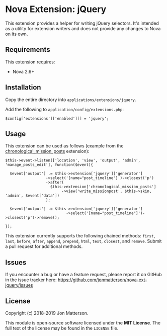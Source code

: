 # Nova Extension: jQuery

This extension provides a helper for writing jQuery selectors. It's intended as a utility for extension writers and does not provide any changes to Nova on its own.

## Requirements

This extension requires:

- Nova 2.6+

## Installation

Copy the entire directory into `applications/extensions/jquery`.

Add the following to `application/config/extensions.php`:

```
$config['extensions']['enabled'][] = 'jquery';
```

## Usage

This extension can be used as follows (example from the [chronological_mission_posts](https://github.com/jonmatterson/nova-ext-chronological_mission_posts) extension):

```
$this->event->listen(['location', 'view', 'output', 'admin', 'manage_posts_edit'], function($event){

  $event['output'] .= $this->extension['jquery']['generator']
                  ->select('[name="post_timeline"]')->closest('p')
                  ->after(
                    $this->extension['chronological_mission_posts']
                         ->view('write_missionpost', $this->skin, 'admin', $event['data'])
                  );

  $event['output'] .= $this->extension['jquery']['generator']
                           ->select('[name="post_timeline"]')->closest('p')->remove();
                  
});
```

This extension currently supports the following chained methods: `first`, `last`, `before`, `after`, `append`, `prepend`, `html`, `text`, `closest`, and `remove`. Submit a pull request for additional methods.

## Issues

If you encounter a bug or have a feature request, please report it on GitHub in the issue tracker here: https://github.com/jonmatterson/nova-ext-jquery/issues

## License

Copyright (c) 2018-2019 Jon Matterson.

This module is open-source software licensed under the **MIT License**. The full text of the license may be found in the `LICENSE` file.
